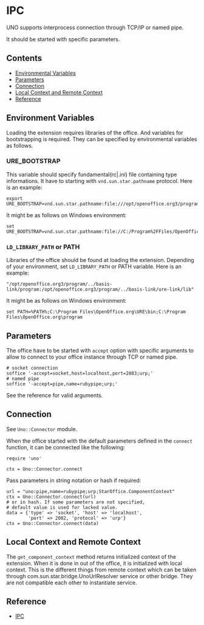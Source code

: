 
# IPC

UNO supports interprocess connection through TCP/IP or named pipe.

It should be started with specific parameters.


## Contents

* [Environmental Variables](#environmental-variables)
* [Parameters](#parameters)
* [Connection](#connection)
* [Local Context and Remote Context](#local-context-and-remote-context)
* [Reference](#reference)


## Environment Variables

Loading the extension requires libraries of the office. And variables for bootstrapping 
is required. They can be specified by environmental variables as follows.


### URE_BOOTSTRAP

This variable should specify fundamental(rc|.ini) file containing type informations. 
It have to starting with `vnd.sun.star.pathname` protocol. Here is an example: 

    export URE_BOOTSTRAP=vnd.sun.star.pathname:file:///opt/openoffice.org3/program/fundamentalrc

It might be as follows on Windows environment:

    set URE_BOOTSTRAP=vnd.sun.star.pathname:file://C:/Program%2FFiles/OpenOffice.org/program/fundamental.ini


### `LD_LIBRARY_PATH` or PATH

Libraries of the office should be found at loading the extension. Depending of 
your environment, set `LD_LIBRARY_PATH` or PATH variable. Here is an example: 

    "/opt/openoffice.org3/program/../basis-link/program:/opt/openoffice.org3/program/../basis-link/ure-link/lib"

It might be as follows on Windows environment:

    set PATH=%PATH%;C:\Program Files\OpenOffice.org\URE\bin;C:\Program Files\OpenOffice.org\program


## Parameters

The office have to be started with `accept` option with specific arguments 
to allow to connect to your office instance through TCP or named pipe.

    # socket connection
    soffice '-accept=socket,host=localhost,port=2083;urp;'
    # named pipe
    soffice '-accept=pipe,name=rubypipe;urp;'

See the reference for valid arguments.


## Connection

See `Uno::Connector` module.

When the office started with the default parameters defined in the `connect` 
function, it can be connected like the following: 

    require 'uno'
    
    ctx = Uno::Connector.connect

Pass parameters in string notation or hash if required:

    url = "uno:pipe,name=rubypipe;urp;StarOffice.ComponentContext"
    ctx = Uno::Connector.connect(url)
    # or in hash. If some parameters are not specified, 
    # default value is used for lacked value.
    data = {'type' => 'socket', 'host' => 'localhost', 
            'port' => 2082, 'protocol' => 'urp'}
    ctx = Uno::Connector.connect(data)


## Local Context and Remote Context

The `get_component_context` method returns initialized context of the extension. When 
it is done in out of the office, it is initialized with local context. 
This is the different things from remote context which can be taken 
through com.sun.star.bridge.UnoUrlResolver service or other bridge. 
They are not compatible each other to instantiate service.


## Reference

* [IPC](http://wiki.services.openoffice.org/wiki/Documentation/DevGuide/ProUNO/UNO_Interprocess_Connections)
